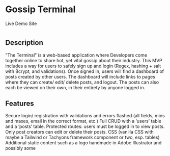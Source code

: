# Gossip Terminal

Live Demo Site
#
## Description
“The Terminal" is a web-based application where Developers come together online to share hot, yet vital gossip about their industry.
This MVP includes a way for users to safely sign up and login (Regex, hashing + salt with Bcrypt, and validations).
Once signed in, users will find a dashboard of posts created by other users. The dashboard will include links to pages where they can 
create/ edit/ delete posts, and logout. The posts can also each be viewed on their own, in their entirety by anyone logged in.

## Features
Secure login/ registration with validations and errors flashed (all fields, mins and maxes, email in
the correct format, etc.)
Full CRUD with a ‘users’ table and a ‘posts’ table.
Protected routes: users must be logged in to view posts. Only post creators can edit or delete their
posts.
CSS (vanilla CSS with maybe a Tailwind or Tachyons framework component or two, esp. tables)
Additional static content such as a logo handmade in Adobe Illustrator and possibly some
